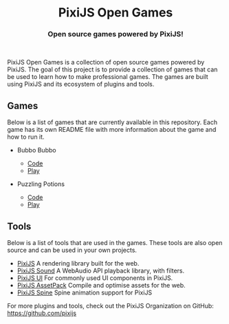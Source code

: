 <div align="center">
    <h1>PixiJS Open Games</h1>
    <h3>Open source games powered by PixiJS!</h3>
</div>
<br>

PixiJS Open Games is a collection of open source games powered by PixiJS. The goal of this project is to provide a collection of games that can be used to learn how to make professional games. The games are built using PixiJS and its ecosystem of plugins and tools.

## Games

Below is a list of games that are currently available in this repository. Each game has its own README file with more information about the game and how to run it.

- Bubbo Bubbo
  - [Code](/bubbo-bubbo/README.md)
  - [Play](https://pixijs.io/open-games/bubbo-bubbo)

- Puzzling Potions
  - [Code](/puzzling-potions/README.md)
  - [Play](https://pixijs.io/open-games/puzzling-potions)

## Tools

Below is a list of tools that are used in the games. These tools are also open source and can be used in your own projects.

- [PixiJS](https://github.com/pixijs/pixijs) A rendering library built for the web.
- [PixiJS Sound](https://github.com/pixijs/sound) A WebAudio API playback library, with filters.
- [PixiJS UI](https://github.com/pixijs/ui) For commonly used UI components in PixiJS.
- [PixiJS AssetPack](https://github.com/pixijs/assetpack) Compile and optimise assets for the web.
- [PixiJS Spine](https://github.com/pixijs/spine) Spine animation support for PixiJS

For more plugins and tools, check out the PixiJS Organization on GitHub: https://github.com/pixijs
